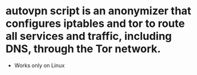 # autovpn script is an anonymizer that configures iptables and tor to route all services and traffic, including DNS, through the Tor network.
* Works only on Linux
